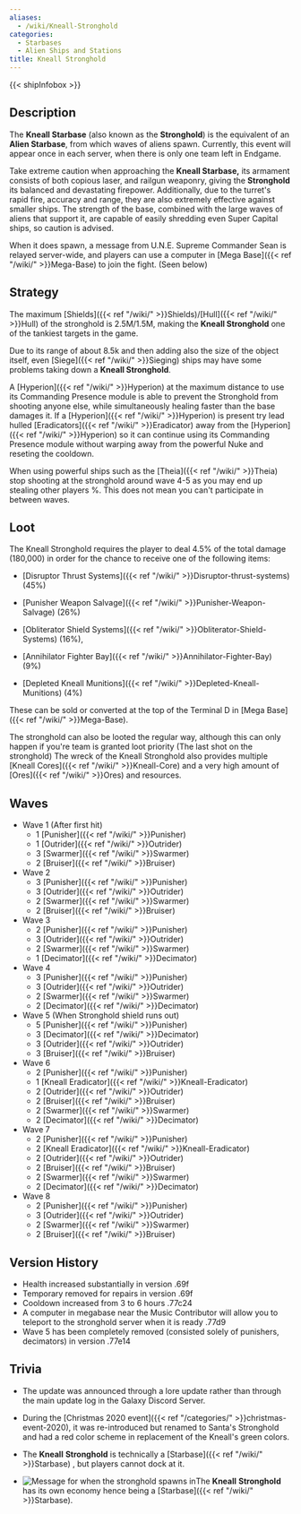 ```yaml
---
aliases:
  - /wiki/Kneall-Stronghold
categories:
  - Starbases
  - Alien Ships and Stations
title: Kneall Stronghold
---
```


{{< shipInfobox >}}

## Description

The **Kneall Starbase** (also known as the **Stronghold**) is the equivalent of an **Alien Starbase**, from which waves of aliens spawn. Currently, this event will appear once in each server, when there is only one team left in Endgame.

Take extreme caution when approaching the **Kneall Starbase,** its armament consists of both copious laser, and railgun weaponry, giving the **Stronghold** its balanced and devastating firepower. Additionally, due to the turret's rapid fire, accuracy and range, they are also extremely effective against smaller ships. The strength of the base, combined with the large waves of aliens that support it, are capable of easily shredding even Super Capital ships, so caution is advised.

When it does spawn, a message from U.N.E. Supreme Commander Sean is relayed server-wide, and players can use a computer in [Mega Base]({{< ref "/wiki/" >}}Mega-Base) to join the fight. (Seen below)

## Strategy

The maximum [Shields]({{< ref "/wiki/" >}}Shields)/[Hull]({{< ref "/wiki/" >}}Hull) of the stronghold is 2.5M/1.5M, making the **Kneall Stronghold** one of the tankiest targets in the game.

Due to its range of about 8.5k and then adding also the size of the object itself, even [Siege]({{< ref "/wiki/" >}}Sieging) ships may have some problems taking down a **Kneall Stronghold**.

A [Hyperion]({{< ref "/wiki/" >}}Hyperion) at the maximum distance to use its Commanding Presence module is able to prevent the Stronghold from shooting anyone else, while simultaneously healing faster than the base damages it. If a [Hyperion]({{< ref "/wiki/" >}}Hyperion) is present try lead hulled [Eradicators]({{< ref "/wiki/" >}}Eradicator) away from the [Hyperion]({{< ref "/wiki/" >}}Hyperion) so it can continue using its Commanding Presence module without warping away from the powerful Nuke and reseting the cooldown.

When using powerful ships such as the [Theia]({{< ref "/wiki/" >}}Theia) stop shooting at the stronghold around wave 4-5 as you may end up stealing other players %. This does not mean you can't participate in between waves.

## Loot

The Kneall Stronghold requires the player to deal 4.5% of the total damage (180,000) in order for the chance to receive one of the following items:

- [Disruptor Thrust Systems]({{< ref "/wiki/" >}}Disruptor-thrust-systems) (45%)

<!-- -->

- [Punisher Weapon Salvage]({{< ref "/wiki/" >}}Punisher-Weapon-Salvage) (26%)

<!-- -->

- [Obliterator Shield Systems]({{< ref "/wiki/" >}}Obliterator-Shield-Systems) (16%),

<!-- -->

- [Annihilator Fighter Bay]({{< ref "/wiki/" >}}Annihilator-Fighter-Bay) (9%)

<!-- -->

- [Depleted Kneall Munitions]({{< ref "/wiki/" >}}Depleted-Kneall-Munitions) (4%)

These can be sold or converted at the top of the Terminal D in [Mega Base]({{< ref "/wiki/" >}}Mega-Base).

The stronghold can also be looted the regular way, although this can only happen if you're team is granted loot priority (The last shot on the stronghold) The wreck of the Kneall Stronghold also provides multiple [Kneall Cores]({{< ref "/wiki/" >}}Kneall-Core) and a very high amount of [Ores]({{< ref "/wiki/" >}}Ores) and resources.

## Waves

- Wave 1 (After first hit)
  - 1 [Punisher]({{< ref "/wiki/" >}}Punisher)
  - 1 [Outrider]({{< ref "/wiki/" >}}Outrider)
  - 3 [Swarmer]({{< ref "/wiki/" >}}Swarmer)
  - 2 [Bruiser]({{< ref "/wiki/" >}}Bruiser)
- Wave 2
  - 3 [Punisher]({{< ref "/wiki/" >}}Punisher)
  - 3 [Outrider]({{< ref "/wiki/" >}}Outrider)
  - 2 [Swarmer]({{< ref "/wiki/" >}}Swarmer)
  - 2 [Bruiser]({{< ref "/wiki/" >}}Bruiser)
- Wave 3
  - 2 [Punisher]({{< ref "/wiki/" >}}Punisher)
  - 3 [Outrider]({{< ref "/wiki/" >}}Outrider)
  - 2 [Swarmer]({{< ref "/wiki/" >}}Swarmer)
  - 1 [Decimator]({{< ref "/wiki/" >}}Decimator)
- Wave 4
  - 3 [Punisher]({{< ref "/wiki/" >}}Punisher)
  - 3 [Outrider]({{< ref "/wiki/" >}}Outrider)
  - 2 [Swarmer]({{< ref "/wiki/" >}}Swarmer)
  - 2 [Decimator]({{< ref "/wiki/" >}}Decimator)
- Wave 5 (When Stronghold shield runs out)
  - 5 [Punisher]({{< ref "/wiki/" >}}Punisher)
  - 3 [Decimator]({{< ref "/wiki/" >}}Decimator)
  - 3 [Outrider]({{< ref "/wiki/" >}}Outrider)
  - 3 [Bruiser]({{< ref "/wiki/" >}}Bruiser)
- Wave 6
  - 2 [Punisher]({{< ref "/wiki/" >}}Punisher)
  - 1 [Kneall Eradicator]({{< ref "/wiki/" >}}Kneall-Eradicator)
  - 2 [Outrider]({{< ref "/wiki/" >}}Outrider)
  - 2 [Bruiser]({{< ref "/wiki/" >}}Bruiser)
  - 2 [Swarmer]({{< ref "/wiki/" >}}Swarmer)
  - 2 [Decimator]({{< ref "/wiki/" >}}Decimator)
- Wave 7
  - 2 [Punisher]({{< ref "/wiki/" >}}Punisher)
  - 2 [Kneall Eradicator]({{< ref "/wiki/" >}}Kneall-Eradicator)
  - 2 [Outrider]({{< ref "/wiki/" >}}Outrider)
  - 2 [Bruiser]({{< ref "/wiki/" >}}Bruiser)
  - 2 [Swarmer]({{< ref "/wiki/" >}}Swarmer)
  - 2 [Decimator]({{< ref "/wiki/" >}}Decimator)
- Wave 8
  - 2 [Punisher]({{< ref "/wiki/" >}}Punisher)
  - 3 [Outrider]({{< ref "/wiki/" >}}Outrider)
  - 2 [Swarmer]({{< ref "/wiki/" >}}Swarmer)
  - 2 [Bruiser]({{< ref "/wiki/" >}}Bruiser)

## Version History

- Health increased substantially in version .69f
- Temporary removed for repairs in version .69f
- Cooldown increased from 3 to 6 hours .77c24
- A computer in megabase near the Music Contributor will allow you to teleport to the stronghold server when it is ready .77d9
- Wave 5 has been completely removed (consisted solely of punishers, decimators) in version .77e14

## Trivia

- The update was announced through a lore update rather than through the main update log in the Galaxy Discord Server.
- During the [Christmas 2020 event]({{< ref "/categories/" >}}christmas-event-2020), it was re-introduced but renamed to Santa's Stronghold and had a red color scheme in replacement of the Kneall's green colors.
- The **Kneall** **Stronghold** is technically a [Starbase]({{< ref "/wiki/" >}}Starbase) , but players cannot dock at it.

- ![Message for when the stronghold spawns
in](Message.png "Message for when the stronghold spawns in")The **Kneall** **Stronghold** has its own economy hence being a [Starbase]({{< ref "/wiki/" >}}Starbase).
